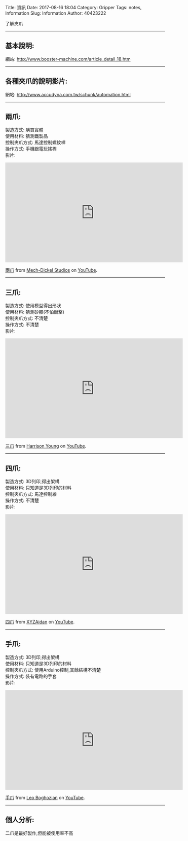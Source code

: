 Title: 資訊
Date: 2017-08-16 18:04
Category: Gripper
Tags: notes, Information
Slug: Information
Author: 40423222

了解夾爪

<!-- PELICAN_END_SUMMARY -->
<hr>

## 基本說明:
網站: <a href="http://www.booster-machine.com/article_detail_18.htm">http://www.booster-machine.com/article_detail_18.htm</a>

<hr>

## 各種夾爪的說明影片:
網站: <a href="http://www.accudyna.com.tw/schunk/automation.html">http://www.accudyna.com.tw/schunk/automation.html</a>

<hr>

## 兩爪:

製造方式: 購買實體<br>
使用材料: 猜測鐵製品<br>
控制夾爪方式: 馬達控制螺紋桿<br>
操作方式: 手機跟電玩搖桿<br>
影片: <br>
<iframe width="560" height="315" src="https://www.youtube.com/embed/9xSvRSg7VZA" frameborder="0" allowfullscreen></iframe>
<p><a href="https://www.youtube.com/watch?v=9xSvRSg7VZA">兩爪</a> from <a href="https://www.youtube.com/user/MechDickel">Mech-Dickel Studios</a> on <a href="https://www.youtube.com/">YouTube</a>.</p>

<hr>

## 三爪:

製造方式: 使用模型得出形狀<br>
使用材料: 猜測矽膠(不怕衝擊)<br>
控制夾爪方式: 不清楚<br>
操作方式: 不清楚<br>
影片: <br>
<iframe width="560" height="315" src="https://www.youtube.com/embed/uPx8xwRpfFk" frameborder="0" allowfullscreen></iframe>
<p><a href="https://www.youtube.com/watch?v=uPx8xwRpfFk">三爪</a> from <a href="https://www.youtube.com/channel/UCSYxeagtwWKYBT4dmdP3QCw">Harrison Young</a> on <a href="https://www.youtube.com/">YouTube</a>.</p>

<hr>

## 四爪:

製造方式: 3D列印,得出架構<br>
使用材料: 只知道是3D列印的材料<br>
控制夾爪方式: 馬達控制線<br>
操作方式: 不清楚<br>
影片: <br>
<iframe width="560" height="315" src="https://www.youtube.com/embed/8F8gctNCGyE" frameborder="0" allowfullscreen></iframe>
<p><a href="https://www.youtube.com/watch?v=8F8gctNCGyE">四爪</a> from <a href="https://www.youtube.com/channel/UC1ts2Ar2cVWYCac-KAaTrWQ">XYZAidan</a> on <a href="https://www.youtube.com/">YouTube</a>.</p>

<hr>

## 手爪:

製造方式: 3D列印,得出架構<br>
使用材料: 只知道是3D列印的材料<br>
控制夾爪方式: 使用Arduino控制,其餘結構不清楚<br>
操作方式: 裝有電路的手套<br>
影片: <br>
<iframe width="560" height="315" src="https://www.youtube.com/embed/wC2Yrfw9lQ0" frameborder="0" allowfullscreen></iframe>
<p><a href="https://www.youtube.com/watch?v=wC2Yrfw9lQ0">手爪</a> from <a href="https://www.youtube.com/channel/UChX-Py3xIBPuZiA4nutfqyw">Leo Boghozian</a> on <a href="https://www.youtube.com/">YouTube</a>.</p>

<hr>

## 個人分析:
二爪是最好製作,但能被使用率不高